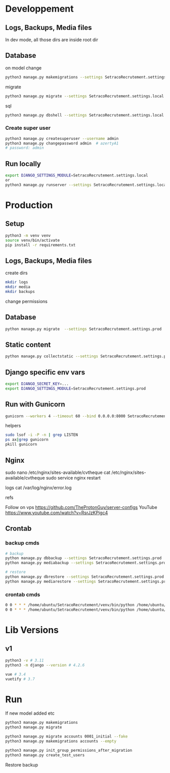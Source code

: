 # Developpement

## Logs, Backups, Media files

In dev mode, all those dirs are inside root dir

## Database

on model change
```bash
python3 manage.py makemigrations --settings SetracoRecrutement.settings.local 
```
migrate
```bash
python3 manage.py migrate --settings SetracoRecrutement.settings.local
```
sql
```bash
python3 manage.py dbshell --settings SetracoRecrutement.settings.local
```
### Create super user

```bash
python3 manage.py createsuperuser --username admin
python3 manage.py changepassword admin  # azertyA1
# password: admin
```


## Run locally
```bash
export DJANGO_SETTINGS_MODULE=SetracoRecrutement.settings.local
or
python3 manage.py runserver --settings SetracoRecrutement.settings.local
```
# Production

## Setup
```bash
python3 -m venv venv
source venv/bin/activate
pip install -r requirements.txt 
```
## Logs, Backups, Media files

create dirs
```bash
mkdir logs
mkdir media
mkdir backups
```
change permissions

## Database
```bash
python manage.py migrate  --settings SetracoRecrutement.settings.prod 
```
## Static content
```bash
python manage.py collectstatic --settings SetracoRecrutement.settings.prod 
```

## Django specific env vars
```bash
export DJANGO_SECRET_KEY=...
export DJANGO_SETTINGS_MODULE=SetracoRecrutement.settings.prod
```

## Run with Gunicorn
```bash
gunicorn --workers 4 --timeout 60 --bind 0.0.0.0:8000 SetracoRecrutement.wsgi > gunicorn.log 2>&1 & 
```

helpers
```bash
sudo lsof -i -P -n | grep LISTEN
ps ax|grep gunicorn 
pkill gunicorn
```

## Nginx
sudo nano /etc/nginx/sites-available/cvtheque 
    cat /etc/nginx/sites-available/cvtheque
sudo service nginx restart

logs 
    cat /var/log/nginx/error.log

refs

Follow on vps  https://github.com/TheProtonGuy/server-configs 
	YouTube https://www.youtube.com/watch?v=RsrJzKPigc4 

## Crontab

### backup cmds
```bash
# backup
python manage.py dbbackup --settings SetracoRecrutement.settings.prod 
python manage.py mediabackup --settings SetracoRecrutement.settings.prod 

# restore
python manage.py dbrestore --settings SetracoRecrutement.settings.prod 
python manage.py mediarestore --settings SetracoRecrutement.settings.prod 
```

### crontab cmds
```bash
0 0 * * * /home/ubuntu/SetracoRecrutement/venv/bin/python /home/ubuntu/SetracoRecrutement/manage.py dbbackup --settings SetracoRecrutement.settings.prod >> /home/ubuntu/logs/backup.log 2>&1
0 0 * * * /home/ubuntu/SetracoRecrutement/venv/bin/python /home/ubuntu/SetracoRecrutement/manage.py mediabackup --settings SetracoRecrutement.settings.prod >> /home/ubuntu/logs/backup.log 2>&1
```

# Lib Versions

## v1 

```bash
python3 -v # 3.11
python3 -m django --version # 4.2.6

vue # 3.4
vuetify # 3.7
```


# Run


If new model added etc

```bash
python3 manage.py makemigrations
python3 manage.py migrate

python3 manage.py migrate accounts 0001_initial --fake
python3 manage.py makemigrations accounts --empty 

python3 manage.py init_group_permissions_after_migration
python3 manage.py create_test_users 

```

Restore backup
```bash

```





